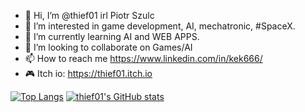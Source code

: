 - 👋 Hi, I’m @thief01 irl Piotr Szulc
- 👀 I’m interested in game development, AI, mechatronic, #SpaceX.
- 🌱 I’m currently learning AI and WEB APPS.
- 💞️ I’m looking to collaborate on Games/AI
- 📫 How to reach me https://www.linkedin.com/in/kek666/
- 🎮 Itch io: https://thief01.itch.io

<!---
thief01/thief01 is a ✨ special ✨ repository because its `README.md` (this file) appears on your GitHub profile.
You can click the Preview link to take a look at your changes.
--->

[![Top Langs](https://github-readme-stats.vercel.app/api?username=thief01&theme=algolia&show_icons=true)](https://https://github.com/thief01)
[![thief01's GitHub stats](https://github-readme-stats.vercel.app/api/top-langs?username=thief01&hide=html,scss,stylus,blade,jupyter%20notebook,python,css,shell,batchfile,dockerfile,typescript&theme=algolia&show_icons=true)](https://https://github.com/thief01)
